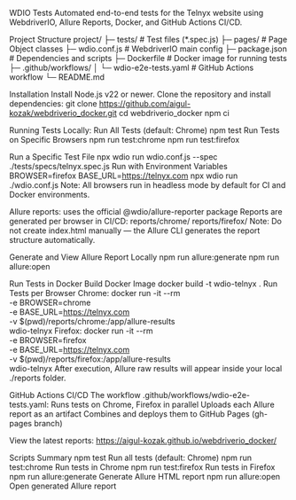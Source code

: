 WDIO Tests
Automated end-to-end tests for the Telnyx website using WebdriverIO, Allure Reports, Docker, and GitHub Actions CI/CD.

Project Structure
project/
├─ tests/ # Test files (\*.spec.js)
├─ pages/ # Page Object classes
├─ wdio.conf.js # WebdriverIO main config
├─ package.json # Dependencies and scripts
├─ Dockerfile # Docker image for running tests
├─ .github/workflows/
│ └─ wdio-e2e-tests.yaml # GitHub Actions workflow
└─ README.md

Installation
Install Node.js v22 or newer.
Clone the repository and install dependencies:
git clone https://github.com/aigul-kozak/webdriverio_docker.git
cd webdriverio_docker
npm ci

Running Tests Locally:
Run All Tests (default: Chrome)
npm test
Run Tests on Specific Browsers
npm run test:chrome
npm run test:firefox

Run a Specific Test File
npx wdio run wdio.conf.js --spec ./tests/specs/telnyx.spec.js
Run with Environment Variables
BROWSER=firefox BASE_URL=https://telnyx.com npx wdio run ./wdio.conf.js
Note:
All browsers run in headless mode by default for CI and Docker environments.

Allure reports:
uses the official @wdio/allure-reporter package
Reports are generated per browser in CI/CD:
reports/chrome/
reports/firefox/
Note: Do not create index.html manually — the Allure CLI generates the report structure automatically.

Generate and View Allure Report Locally
npm run allure:generate
npm run allure:open

Run Tests in Docker
Build Docker Image
docker build -t wdio-telnyx .
Run Tests per Browser
Chrome:
docker run -it --rm \
 -e BROWSER=chrome \
 -e BASE_URL=https://telnyx.com \
 -v $(pwd)/reports/chrome:/app/allure-results \
 wdio-telnyx
Firefox:
docker run -it --rm \
 -e BROWSER=firefox \
 -e BASE_URL=https://telnyx.com \
 -v $(pwd)/reports/firefox:/app/allure-results \
 wdio-telnyx
After execution, Allure raw results will appear inside your local ./reports folder.

GitHub Actions CI/CD
The workflow .github/workflows/wdio-e2e-tests.yaml:
Runs tests on Chrome, Firefox in parallel
Uploads each Allure report as an artifact
Combines and deploys them to GitHub Pages (gh-pages branch)

View the latest reports:
https://aigul-kozak.github.io/webdriverio_docker/

Scripts Summary
npm test Run all tests (default: Chrome)
npm run test:chrome Run tests in Chrome
npm run test:firefox Run tests in Firefox
npm run allure:generate Generate Allure HTML report
npm run allure:open Open generated Allure report
